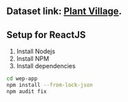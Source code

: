 ## Dataset link: [Plant Village](https://www.kaggle.com/datasets/arjuntejaswi/plant-village).

## Setup for ReactJS
1. Install Nodejs 
2. Install NPM 
3. Install dependencies

```sh
cd wep-app
npm install --from-lock-json
npm audit fix
```

